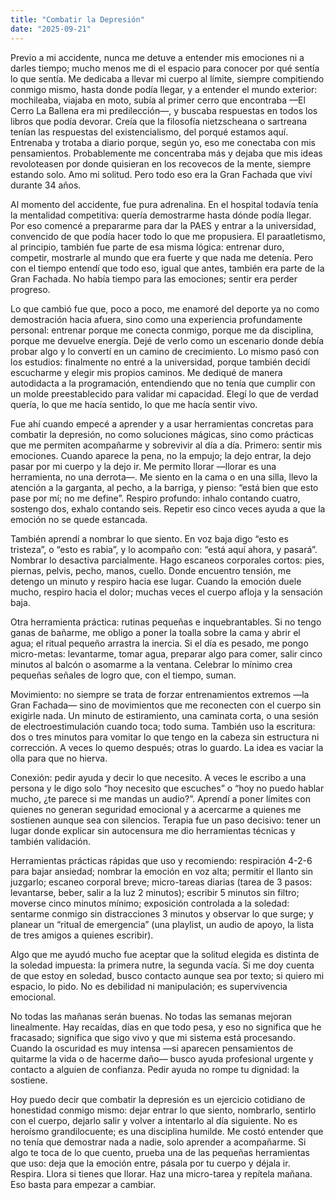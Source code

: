 ```yaml
---
title: "Combatir la Depresión"
date: "2025-09-21"
---
```


Previo a mi accidente, nunca me detuve a entender mis emociones ni a darles tiempo; mucho menos me di el espacio para conocer por qué sentía lo que sentía. Me dedicaba a llevar mi cuerpo al límite, siempre compitiendo conmigo mismo, hasta donde podía llegar, y a entender el mundo exterior: mochileaba, viajaba en moto, subía al primer cerro que encontraba —El Cerro La Ballena era mi predilección—, y buscaba respuestas en todos los libros que podía devorar. Creía que la filosofía nietzscheana o sartreana tenían las respuestas del existencialismo, del porqué estamos aquí. Entrenaba y trotaba a diario porque, según yo, eso me conectaba con mis pensamientos. Probablemente me concentraba más y dejaba que mis ideas revoloteasen por donde quisieran en los recovecos de la mente, siempre estando solo. Amo mi solitud. Pero todo eso era la Gran Fachada que viví durante 34 años.

Al momento del accidente, fue pura adrenalina. En el hospital todavía tenía la mentalidad competitiva: quería demostrarme hasta dónde podía llegar. Por eso comencé a prepararme para dar la PAES y entrar a la universidad, convencido de que podía hacer todo lo que me propusiera. El paraatletismo, al principio, también fue parte de esa misma lógica: entrenar duro, competir, mostrarle al mundo que era fuerte y que nada me detenía. Pero con el tiempo entendí que todo eso, igual que antes, también era parte de la Gran Fachada. No había tiempo para las emociones; sentir era perder progreso.

Lo que cambió fue que, poco a poco, me enamoré del deporte ya no como demostración hacia afuera, sino como una experiencia profundamente personal: entrenar porque me conecta conmigo, porque me da disciplina, porque me devuelve energía. Dejé de verlo como un escenario donde debía probar algo y lo convertí en un camino de crecimiento. Lo mismo pasó con los estudios: finalmente no entré a la universidad, porque también decidí escucharme y elegir mis propios caminos. Me dediqué de manera autodidacta a la programación, entendiendo que no tenía que cumplir con un molde preestablecido para validar mi capacidad. Elegí lo que de verdad quería, lo que me hacía sentido, lo que me hacía sentir vivo.

Fue ahí cuando empecé a aprender y a usar herramientas concretas para combatir la depresión, no como soluciones mágicas, sino como prácticas que me permiten acompañarme y sobrevivir al día a día. Primero: sentir mis emociones. Cuando aparece la pena, no la empujo; la dejo entrar, la dejo pasar por mi cuerpo y la dejo ir. Me permito llorar —llorar es una herramienta, no una derrota—. Me siento en la cama o en una silla, llevo la atención a la garganta, al pecho, a la barriga, y pienso: “está bien que esto pase por mí; no me define”. Respiro profundo: inhalo contando cuatro, sostengo dos, exhalo contando seis. Repetir eso cinco veces ayuda a que la emoción no se quede estancada.

También aprendí a nombrar lo que siento. En voz baja digo “esto es tristeza”, o “esto es rabia”, y lo acompaño con: “está aquí ahora, y pasará”. Nombrar lo desactiva parcialmente. Hago escaneos corporales cortos: pies, piernas, pelvis, pecho, manos, cuello. Donde encuentro tensión, me detengo un minuto y respiro hacia ese lugar. Cuando la emoción duele mucho, respiro hacia el dolor; muchas veces el cuerpo afloja y la sensación baja.

Otra herramienta práctica: rutinas pequeñas e inquebrantables. Si no tengo ganas de bañarme, me obligo a poner la toalla sobre la cama y abrir el agua; el ritual pequeño arrastra la inercia. Si el día es pesado, me pongo micro-metas: levantarme, tomar agua, preparar algo para comer, salir cinco minutos al balcón o asomarme a la ventana. Celebrar lo mínimo crea pequeñas señales de logro que, con el tiempo, suman.

Movimiento: no siempre se trata de forzar entrenamientos extremos —la Gran Fachada— sino de movimientos que me reconecten con el cuerpo sin exigirle nada. Un minuto de estiramiento, una caminata corta, o una sesión de electroestimulación cuando toca; todo suma. También uso la escritura: dos o tres minutos para vomitar lo que tengo en la cabeza sin estructura ni corrección. A veces lo quemo después; otras lo guardo. La idea es vaciar la olla para que no hierva.

Conexión: pedir ayuda y decir lo que necesito. A veces le escribo a una persona y le digo solo “hoy necesito que escuches” o “hoy no puedo hablar mucho, ¿te parece si me mandas un audio?”. Aprendí a poner límites con quienes no generan seguridad emocional y a acercarme a quienes me sostienen aunque sea con silencios. Terapia fue un paso decisivo: tener un lugar donde explicar sin autocensura me dio herramientas técnicas y también validación.

Herramientas prácticas rápidas que uso y recomiendo: respiración 4-2-6 para bajar ansiedad; nombrar la emoción en voz alta; permitir el llanto sin juzgarlo; escaneo corporal breve; micro-tareas diarias (tarea de 3 pasos: levantarse, beber, salir a la luz 2 minutos); escribir 5 minutos sin filtro; moverse cinco minutos mínimo; exposición controlada a la soledad: sentarme conmigo sin distracciones 3 minutos y observar lo que surge; y planear un “ritual de emergencia” (una playlist, un audio de apoyo, la lista de tres amigos a quienes escribir).

Algo que me ayudó mucho fue aceptar que la solitud elegida es distinta de la soledad impuesta: la primera nutre, la segunda vacía. Si me doy cuenta de que estoy en soledad, busco contacto aunque sea por texto; si quiero mi espacio, lo pido. No es debilidad ni manipulación; es supervivencia emocional.

No todas las mañanas serán buenas. No todas las semanas mejoran linealmente. Hay recaídas, días en que todo pesa, y eso no significa que he fracasado; significa que sigo vivo y que mi sistema está procesando. Cuando la oscuridad es muy intensa —si aparecen pensamientos de quitarme la vida o de hacerme daño— busco ayuda profesional urgente y contacto a alguien de confianza. Pedir ayuda no rompe tu dignidad: la sostiene.

Hoy puedo decir que combatir la depresión es un ejercicio cotidiano de honestidad conmigo mismo: dejar entrar lo que siento, nombrarlo, sentirlo con el cuerpo, dejarlo salir y volver a intentarlo al día siguiente. No es heroísmo grandilocuente; es una disciplina humilde. Me costó entender que no tenía que demostrar nada a nadie, solo aprender a acompañarme. Si algo te toca de lo que cuento, prueba una de las pequeñas herramientas que uso: deja que la emoción entre, pásala por tu cuerpo y déjala ir. Respira. Llora si tienes que llorar. Haz una micro-tarea y repítela mañana. Eso basta para empezar a cambiar.
